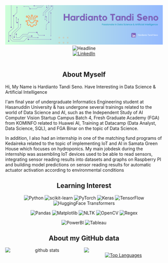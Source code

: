 <div>
    <div align=center>
        <img src="oce.png"  alt="Profile Banner"/>
    </div>
    <div align=center>
        <img src="https://readme-typing-svg.herokuapp.com?color=%236FDA44&size=32&center=true&vCenter=true&width=600&height=50&lines=Hardianto+Tandi+Seno;Informatics+Engineering+Student;Data+Science+;and;+AI+Enthusiast" alt="Headline" />
    </div>
    <div align=center>
        <a href="https://www.linkedin.com/in/hardianto-ts/"><img src="https://img.shields.io/badge/Linkedin-0077b5?style=flat&logo=linkedin" alt="LinkedIn" /></a>
    </div>
    <div align=left>
        <br>
        <h2 align="center">About Myself</h2>
        <p>
          Hi, My Name is Hardianto Tandi Seno. Have Interesting in Data Science & Artificial Intelligence<br>
        </p>
        <p>
          I'am final year of undergraduate Informatics Engineering student at Hasanuddin University & has undergone several trainings related to the world of Data Science and AI, such as the Independent Study of AI Computer Vision Startup Campus Batch 4, Fresh Graduate Academy (FGA) from KOMINFO related to Huawei AI, Training at Datacamp (Data Analyst, Data Science, SQL), and FGA Binar on the topic of Data Science.<br>
        </p>
        <p>
           In addition, I also had an internship in one of the matching fund programs of Kedaireka related to the topic of implementing IoT and AI in Samata Green House which focuses on hydroponics. My main jobdesk during the internship was assembling IoT devices used to be able to read sensors, integrating sensor reading results into datasets and graphs on Raspberry PI and building model predictions on sensor reading results for automatic actuator activation according to environmental conditions
        </p>
        <h2 align="center">Learning Interest</h2>
        <p align="center">
          <img src="https://img.shields.io/badge/python-3670A0?style=for-the-badge&logo=python&logoColor=ffdd54" alt="Python">
          <img src="https://img.shields.io/badge/scikit--learn-F7931E?style=for-the-badge&logo=scikit-learn&logoColor=white" alt="scikit-learn">
          <img src="https://img.shields.io/badge/pytorch-EE4C2C?style=for-the-badge&logo=pytorch&logoColor=white" alt="PyTorch">
          <img src="https://img.shields.io/badge/Keras-%23D00000.svg?style=for-the-badge&logo=Keras&logoColor=white" alt="Keras">
          <img src="https://img.shields.io/badge/TensorFlow-%23FF6F00.svg?style=for-the-badge&logo=TensorFlow&logoColor=white" alt="TensorFlow">
          <img src="https://img.shields.io/badge/huggingface-transformers-FAC02E?style=for-the-badge&logo=huggingface&logoColor=black" alt="HuggingFace Transformers">
        </p>
        <p align="center">
          <img src="https://img.shields.io/badge/pandas-%23150458.svg?style=for-the-badge&logo=pandas&logoColor=white" alt="Pandas">
          <img src="https://img.shields.io/badge/Matplotlib-%23ffffff.svg?style=for-the-badge&logo=Matplotlib&logoColor=black" alt="Matplotlib">
          <img src="https://img.shields.io/badge/nltk-39A85A?style=for-the-badge&logo=nltk&logoColor=white" alt="NLTK">
          <img src="https://img.shields.io/badge/opencv-5C3EE8?style=for-the-badge&logo=opencv&logoColor=white" alt="OpenCV">
          <img src="https://img.shields.io/badge/regex-000000?style=for-the-badge&logo=regex&logoColor=white" alt="Regex">
        </p>
        <p align="center">
          <img src="https://img.shields.io/badge/PowerBI-F2C811?style=for-the-badge&logo=powerbi&logoColor=black" alt="PowerBI">
          <img src="https://img.shields.io/badge/Tableau-E97627?style=for-the-badge&logo=tableau&logoColor=white" alt="Tableau">
        </p>
        <h2 align="center">About my GitHub data</h2>
        <p align="center">
          <img src="https://github-readme-stats.vercel.app/api?username=hardiantots&show_icons=true&theme=tokyonight" alt="github stats" width="50%" align="left"/>
          <img src="https://github-readme-streak-stats.herokuapp.com/?user=hardiantots&theme=dark" width="50%" align="left">
        </p>
        <p align="center">
          <a href="https://github.com/hardiantots" align="left"><img src="https://github-readme-stats.vercel.app/api/top-langs/?username=hardiantots&langs_count=10&title_color=0891b2&text_color=ffffff&icon_color=0891b2&bg_color=1c1917&hide_border=true&locale=en&custom_title=Top%20%Languages" alt="Top Languages" /></a>
        </p>
    </div>
</div>

